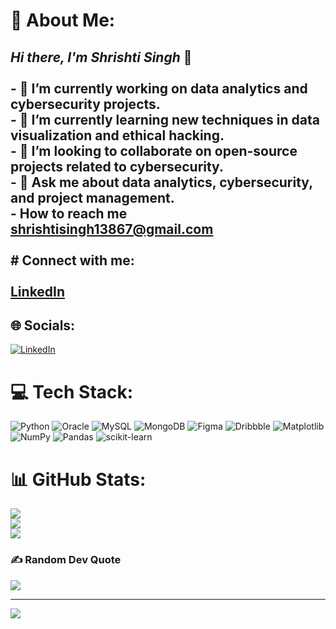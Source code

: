 # 💫 About Me:
## _Hi there, I'm Shrishti Singh_ 👋<br><br>- 🔭 I’m currently working on data analytics and cybersecurity projects.<br>- 🌱 I’m currently learning new techniques in data visualization and ethical hacking.<br>- 👯 I’m looking to collaborate on open-source projects related to cybersecurity.<br>- 💬 Ask me about data analytics, cybersecurity, and project management.<br>- How to reach me shrishtisingh13867@gmail.com <br><br># Connect with me:<br><br>[LinkedIn](www.linkedin.com/in/shrishti-singh-t) <br>


## 🌐 Socials:
[![LinkedIn](https://img.shields.io/badge/LinkedIn-%230077B5.svg?logo=linkedin&logoColor=white)](https://linkedin.com/in/www.linkedin.com/in/shrishti-singh-t) 

# 💻 Tech Stack:
![Python](https://img.shields.io/badge/python-3670A0?style=plastic&logo=python&logoColor=ffdd54) ![Oracle](https://img.shields.io/badge/Oracle-F80000?style=plastic&logo=oracle&logoColor=white) ![MySQL](https://img.shields.io/badge/mysql-4479A1.svg?style=plastic&logo=mysql&logoColor=white) ![MongoDB](https://img.shields.io/badge/MongoDB-%234ea94b.svg?style=plastic&logo=mongodb&logoColor=white) ![Figma](https://img.shields.io/badge/figma-%23F24E1E.svg?style=plastic&logo=figma&logoColor=white) ![Dribbble](https://img.shields.io/badge/Dribbble-EA4C89?style=plastic&logo=dribbble&logoColor=white) ![Matplotlib](https://img.shields.io/badge/Matplotlib-%23ffffff.svg?style=plastic&logo=Matplotlib&logoColor=black) ![NumPy](https://img.shields.io/badge/numpy-%23013243.svg?style=plastic&logo=numpy&logoColor=white) ![Pandas](https://img.shields.io/badge/pandas-%23150458.svg?style=plastic&logo=pandas&logoColor=white) ![scikit-learn](https://img.shields.io/badge/scikit--learn-%23F7931E.svg?style=plastic&logo=scikit-learn&logoColor=white)
# 📊 GitHub Stats:
![](https://github-readme-stats.vercel.app/api?username=shrishti-ts&theme=radical&hide_border=true&include_all_commits=true&count_private=true)<br/>
![](https://github-readme-streak-stats.herokuapp.com/?user=shrishti-ts&theme=radical&hide_border=true)<br/>
![](https://github-readme-stats.vercel.app/api/top-langs/?username=shrishti-ts&theme=radical&hide_border=true&include_all_commits=true&count_private=true&layout=compact)

### ✍️ Random Dev Quote
![](https://quotes-github-readme.vercel.app/api?type=horizontal&theme=radical)

---
[![](https://visitcount.itsvg.in/api?id=shrishti-ts&icon=0&color=5)](https://visitcount.itsvg.in)

<!-- Proudly created with GPRM ( https://gprm.itsvg.in ) -->
